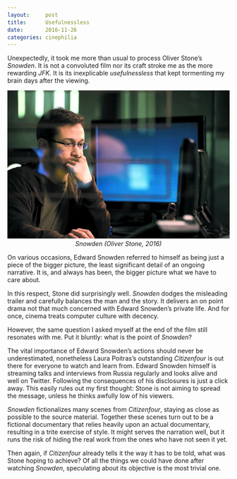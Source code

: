 ```yaml
---
layout:     post
title:      Usefulnessless
date:       2016-11-26
categories: cinephilia
---
```


Unexpectedly, it took me more than usual to process Oliver Stone’s *Snowden*. It
is not a convoluted film nor its craft stroke me as the more rewarding *JFK*. It
is its inexplicable *usefulnessless* that kept tormenting my brain days after
the viewing.

<!--more-->

<p align="center">
    <img src="/assets/images/2016-11-26-usefulnessless.jpeg">
    <br>
    <em>Snowden (Oliver Stone, 2016)</em>
</p>

On various occasions, Edward Snowden referred to himself as being just a piece
of the bigger picture, the least significant detail of an ongoing narrative. It
is, and always has been, the bigger picture what we have to care about.

In this respect, Stone did surprisingly well. *Snowden* dodges the misleading
trailer and carefully balances the man and the story. It delivers an on point
drama not that much concerned with Edward Snowden’s private life. And for once,
cinema treats computer culture with decency.

However, the same question I asked myself at the end of the film still resonates
with me. Put it bluntly: what is the point of *Snowden*?

The vital importance of Edward Snowden’s actions should never be underestimated,
nonetheless Laura Poitras’s outstanding *Citizenfour* is out there for everyone
to watch and learn from. Edward Snowden himself is streaming talks and
interviews from Russia regularly and looks alive and well on Twitter. Following
the consequences of his disclosures is just a click away. This easily rules out
my first thought: Stone is not aiming to spread the message, unless he thinks
awfully low of his viewers.

*Snowden* fictionalizes many scenes from *Citizenfour*, staying as close as
possible to the source material. Together these scenes turn out to be a
fictional documentary that relies heavily upon an actual documentary, resulting
in a trite exercise of style. It might serves the narration well, but it runs
the risk of hiding the real work from the ones who have not seen it yet.

Then again, if *Citizenfour* already tells it the way it has to be told, what
was Stone hoping to achieve? Of all the things we could have done after watching
*Snowden*, speculating about its objective is the most trivial one.
